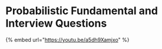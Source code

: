 # Probabilistic Fundamental and Interview Questions

{% embed url="https://youtu.be/a5dh9Xamjxo" %}




